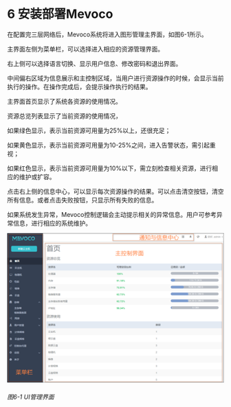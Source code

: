 # 6 安装部署Mevoco

在配置完三层网络后，Mevoco系统将进入图形管理主界面，如图6-1所示。

主界面左侧为菜单栏，可以选择进入相应的资源管理界面。

右上侧可以选择语言切换、显示用户信息、修改密码和退出界面。

中间偏右区域为信息展示和主控制区域，当用户进行资源操作的时候，会显示当前执行的操作。在操作完成后，会提示操作执行的结果。

主界面首页显示了系统各资源的使用情况。

资源总览列表显示了当前资源的使用情况，

如果绿色显示，表示当前资源可用量为25%以上，还很充足；

如果黄色显示，表示当前资源可用量为10-25%之间，进入告警状态，需引起重视；

如果红色显示，表示当前资源可用量为10%以下，需立刻检查相关资源，进行相应的维护或扩容。

点击右上侧的信息中心，可以显示每次资源操作的结果。可以点击清空按钮，清空所有信息。或者点击失败按钮，只显示所有失败的信息。

如果系统发生异常，Mevoco控制逻辑会主动提示相关的异常信息。用户可参考异常信息，进行相应的系统维护。

![png](../images/6-1.png "图6-1 UI管理界面")
###### 图6-1 UI管理界面   



